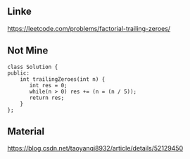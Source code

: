 Linke
---
https://leetcode.com/problems/factorial-trailing-zeroes/

Not Mine
---
```
class Solution {
public:
    int trailingZeroes(int n) {
       int res = 0;
       while(n > 0) res += (n = (n / 5));
       return res;
    }
};
```

Material
---
https://blog.csdn.net/taoyanqi8932/article/details/52129450
